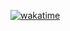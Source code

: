 [![wakatime](https://wakatime.com/badge/user/62406d74-62af-473b-beac-7c728aadb90d/project/e89757e4-b98b-400d-a463-c2a5f3d3a2c3.svg?style=flat)](https://wakatime.com/badge/user/62406d74-62af-473b-beac-7c728aadb90d/project/e89757e4-b98b-400d-a463-c2a5f3d3a2c3)
